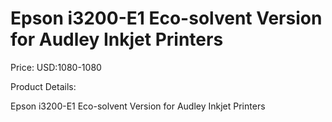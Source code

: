 # Epson i3200-E1 Eco-solvent Version for Audley Inkjet Printers

Price: USD:1080-1080

Product Details:

Epson i3200-E1 Eco-solvent Version for Audley Inkjet Printers
